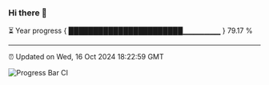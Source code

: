 ### Hi there 👋

⏳ Year progress { ███████████████████████▁▁▁▁▁▁▁ } 79.17 %

---

⏰ Updated on Wed, 16 Oct 2024 18:22:59 GMT

![Progress Bar CI](https://github.com/liununu/liununu/workflows/Progress%20Bar%20CI/badge.svg)
